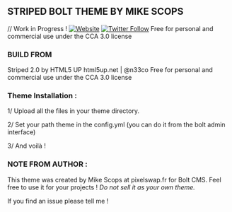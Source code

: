 ## STRIPED BOLT THEME BY MIKE SCOPS 

// Work in Progress !
[![Website](https://img.shields.io/website-up-down-green-red/https/pixelswap.fr.svg?label=PixelSwap.fr)](https://pixelswap.fr/)
[![Twitter Follow](https://img.shields.io/twitter/follow/mikescops.svg?style=social&label=Follow&style=flat-square)](https://twitter.com/mikescops)
Free for personal and commercial use under the CCA 3.0 license

### BUILD FROM

Striped 2.0 by HTML5 UP
html5up.net | @n33co
Free for personal and commercial use under the CCA 3.0 license


### Theme Installation :

1/ Upload all the files in your theme directory.

2/ Set your path theme in the config.yml (you can do it from the bolt admin interface)

3/ And voilà !


### NOTE FROM AUTHOR :

This theme was created by Mike Scops at pixelswap.fr for Bolt CMS. Feel free to use it for your projects !
*Do not sell it as your own theme.*

If you find an issue please tell me !
